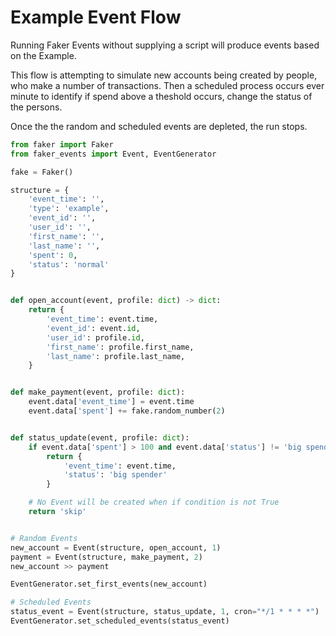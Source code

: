 # Example Event Flow

Running Faker Events without supplying a script will produce events based on
the Example.

This flow is attempting to simulate new accounts being created by people, who
make a number of transactions.  Then a scheduled process occurs ever minute to
identify if spend above a theshold occurs, change the status of the persons.

Once the the random and scheduled events are depleted, the run stops.

```python
from faker import Faker
from faker_events import Event, EventGenerator

fake = Faker()

structure = {
    'event_time': '',
    'type': 'example',
    'event_id': '',
    'user_id': '',
    'first_name': '',
    'last_name': '',
    'spent': 0,
    'status': 'normal'
}


def open_account(event, profile: dict) -> dict:
    return {
        'event_time': event.time,
        'event_id': event.id,
        'user_id': profile.id,
        'first_name': profile.first_name,
        'last_name': profile.last_name,
    }


def make_payment(event, profile: dict):
    event.data['event_time'] = event.time
    event.data['spent'] += fake.random_number(2)


def status_update(event, profile: dict):
    if event.data['spent'] > 100 and event.data['status'] != 'big spender':
        return {
            'event_time': event.time,
            'status': 'big spender'
        }

    # No Event will be created when if condition is not True
    return 'skip'


# Random Events
new_account = Event(structure, open_account, 1)
payment = Event(structure, make_payment, 2)
new_account >> payment

EventGenerator.set_first_events(new_account)

# Scheduled Events
status_event = Event(structure, status_update, 1, cron="*/1 * * * *")
EventGenerator.set_scheduled_events(status_event)
```
